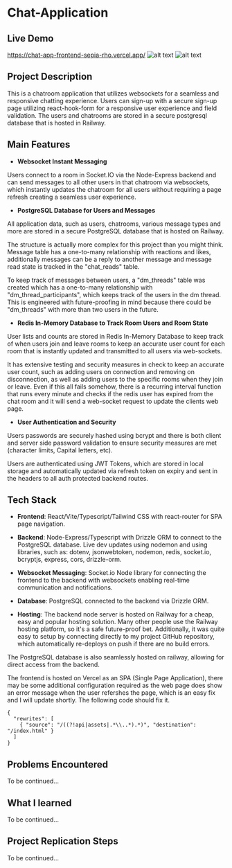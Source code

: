 # Chat-Application

## Live Demo

https://chat-app-frontend-sepia-rho.vercel.app/
![alt text](image.png)
![alt text](image-1.png)

## Project Description

This is a chatroom application that utilizes websockets for a seamless and responsive chatting experience. Users can sign-up with a secure sign-up page utilizing react-hook-form for a responsive user experience and field validation. The users and chatrooms are stored in a secure postgresql database that is hosted in Railway.

## Main Features

-   **Websocket Instant Messaging**

Users connect to a room in Socket.IO via the Node-Express backend and can send messages to all other users in that chatroom via websockets, which instantly updates the chatroom for all users without requiring a page refresh creating a seamless user experience.

-   **PostgreSQL Database for Users and Messages**

All application data, such as users, chatrooms, various message types and more are stored in a secure PostgreSQL database that is hosted on Railway.

The structure is actually more complex for this project than you might think. Message table has a one-to-many relationship with reactions and likes, additionally messages can be a reply to another message and message read state is tracked in the "chat_reads" table.

To keep track of messages between users, a "dm_threads" table was created which has a one-to-many relationship with "dm_thread_participants", which keeps track of the users in the dm thread. This is engineered with future-proofing in mind because there could be "dm_threads" with more than two users in the future.

-   **Redis In-Memory Database to Track Room Users and Room State**

User lists and counts are stored in Redis In-Memory Database to keep track of when users join and leave rooms to keep an accurate user count for each room that is instantly updated and transmitted to all users via web-sockets.

It has extensive testing and security measures in check to keep an accurate user count, such as adding users on connection and removing on disconnection, as well as adding users to the specific rooms when they join or leave. Even if this all fails somehow, there is a recurring interval function that runs every minute and checks if the redis user has expired from the chat room and it will send a web-socket request to update the clients web page.

-   **User Authentication and Security**

Users passwords are securely hashed using bcrypt and there is both client and server side password validation to ensure security measures are met (character limits, Capital letters, etc).

Users are authenticated using JWT Tokens, which are stored in local storage and automatically updated via refresh token on expiry and sent in the headers to all auth protected backend routes.

## Tech Stack

-   **Frontend**: React/Vite/Typescript/Tailwind CSS with react-router for SPA page navigation.

-   **Backend**: Node-Express/Typescript with Drizzle ORM to connect to the PostgreSQL database. Live dev updates using nodemon and using libraries, such as: dotenv, jsonwebtoken, nodemon, redis, socket.io, bcryptjs, express, cors, drizzle-orm.

-   **Websocket Messaging**: Socket.io Node library for connecting the frontend to the backend with websockets enabling real-time communication and notifications.

-   **Database**: PostgreSQL connected to the backend via Drizzle ORM.

-   **Hosting**: The backend node server is hosted on Railway for a cheap, easy and popular hosting solution. Many other people use the Railway hosting platform, so it's a safe future-proof bet. Additionally, it was quite easy to setup by connecting directly to my project GitHub repository, which automatically re-deploys on push if there are no build errors.

The PostgreSQL database is also seamlessly hosted on railway, allowing for direct access from the backend.

The frontend is hosted on Vercel as an SPA (Single Page Application), there may be some additional configuration required as the web page does show an error message when the user refershes the page, which is an easy fix and I will update shortly. The following code should fix it.

```
{
  "rewrites": [
    { "source": "/((?!api|assets|.*\\..*).*)", "destination": "/index.html" }
  ]
}
```

## Problems Encountered

To be continued...

## What I learned

To be continued...

## Project Replication Steps

To be continued...
